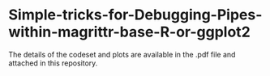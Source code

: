 # Simple-tricks-for-Debugging-Pipes-within-magrittr-base-R-or-ggplot2

The details of the codeset and plots are available in the .pdf file and attached in this repository.
